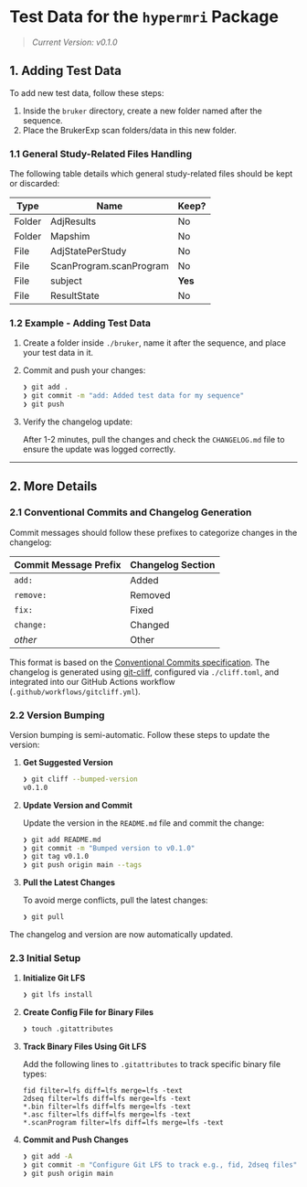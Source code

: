 # Test Data for the `hypermri` Package

> _Current Version: v0.1.0_

## 1. Adding Test Data

To add new test data, follow these steps:

1. Inside the `bruker` directory, create a new folder named after the sequence.
2. Place the BrukerExp scan folders/data in this new folder.

### 1.1 General Study-Related Files Handling

The following table details which general study-related files should be kept or discarded:

|  Type  |          Name              |  Keep?  |
|--------|----------------------------|---------|
| Folder | AdjResults                 | No      |
| Folder | Mapshim                    | No      |
| File   | AdjStatePerStudy           | No      |
| File   | ScanProgram.scanProgram    | No      |
| File   | subject                    | **Yes** |
| File   | ResultState                | No      |

### 1.2 Example - Adding Test Data

1. Create a folder inside `./bruker`, name it after the sequence, and place your test data in it.
2. Commit and push your changes:

    ```bash
    ❯ git add .
    ❯ git commit -m "add: Added test data for my sequence"
    ❯ git push
    ```

3. Verify the changelog update:

    After 1-2 minutes, pull the changes and check the `CHANGELOG.md` file to ensure the update was logged correctly.

---
## 2. More Details

### 2.1 Conventional Commits and Changelog Generation

Commit messages should follow these prefixes to categorize changes in the changelog:

| Commit Message Prefix |  Changelog Section  |
|-----------------------|---------------------|
| `add:`                |  Added              |
| `remove:`             |  Removed            |
| `fix:`                |  Fixed              |
| `change:`             |  Changed            |
| _other_               |  Other              |

This format is based on the [Conventional Commits specification](https://www.conventionalcommits.org/en/v1.0.0/). The changelog is generated using [git-cliff](https://git-cliff.org), configured via `./cliff.toml`, and integrated into our GitHub Actions workflow (`.github/workflows/gitcliff.yml`).

### 2.2 Version Bumping

Version bumping is semi-automatic. Follow these steps to update the version:

1. **Get Suggested Version**

    ```bash
    ❯ git cliff --bumped-version
    v0.1.0
    ```

2. **Update Version and Commit**

    Update the version in the `README.md` file and commit the change:

    ```bash
    ❯ git add README.md
    ❯ git commit -m "Bumped version to v0.1.0"
    ❯ git tag v0.1.0
    ❯ git push origin main --tags
    ```

3. **Pull the Latest Changes**

    To avoid merge conflicts, pull the latest changes:

    ```bash
    ❯ git pull
    ```

The changelog and version are now automatically updated.

### 2.3 Initial Setup

1. **Initialize Git LFS**

    ```bash
    ❯ git lfs install
    ```

2. **Create Config File for Binary Files**

    ```bash
    ❯ touch .gitattributes
    ```

3. **Track Binary Files Using Git LFS**

    Add the following lines to `.gitattributes` to track specific binary file types:

    ```
    fid filter=lfs diff=lfs merge=lfs -text
    2dseq filter=lfs diff=lfs merge=lfs -text
    *.bin filter=lfs diff=lfs merge=lfs -text
    *.asc filter=lfs diff=lfs merge=lfs -text
    *.scanProgram filter=lfs diff=lfs merge=lfs -text
    ```

4. **Commit and Push Changes**

    ```bash
    ❯ git add -A
    ❯ git commit -m "Configure Git LFS to track e.g., fid, 2dseq files"
    ❯ git push origin main
    ```
